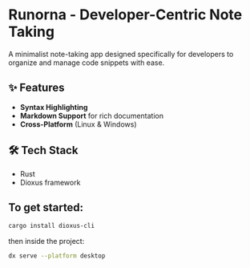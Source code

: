 # Runorna - Developer-Centric Note Taking

A minimalist note-taking app designed specifically for developers to organize and manage code snippets with ease.

## ✨ Features

- **Syntax Highlighting**
- **Markdown Support** for rich documentation
- **Cross-Platform** (Linux & Windows)

## 🛠 Tech Stack

- Rust
- Dioxus framework

## To get started:

```bash
cargo install dioxus-cli
```

then inside the project:
```bash
dx serve --platform desktop
```

